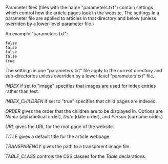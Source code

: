 Parameter files (files with the name "parameters.txt") contain settings
which control how the article pages look in the website. The settings in a parameter file
are applied to articles in that directory and below
(unless overriden by a lower-level parameter file.)

An example "parameters.txt":

~~~
false
false
false
false
true
~~~
The settings in one "parameters.txt" file apply to the current directory
and sub-directories unless overriden by a lower-level "parameters.txt" file.

*INDEX* if set to "image" specifies that images are used
for index entries rather than text.

*INDEX_CHILDREN* if set to "true" specifies that child pages
are indexed.

*ORDER* gives the order that the children are to be displayed in.
Options are *Name* (alphabetical order), *Date* (date order),
and *Person* (surname order.)

*URL* gives the URL for the root page of the website.

*TITLE* gives a default title for the article webpage.

*TRANSPARENCY* gives the path to a transparent image file.

*TABLE_CLASS* controls the CSS classes for the *Table*
declarations.
